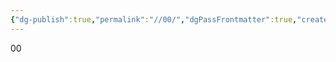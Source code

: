 ```yaml
---
{"dg-publish":true,"permalink":"//00/","dgPassFrontmatter":true,"created":"2024-12-25T16:28:52.225+08:00","updated":"2024-12-25T16:30:16.693+08:00"}
---
```



00